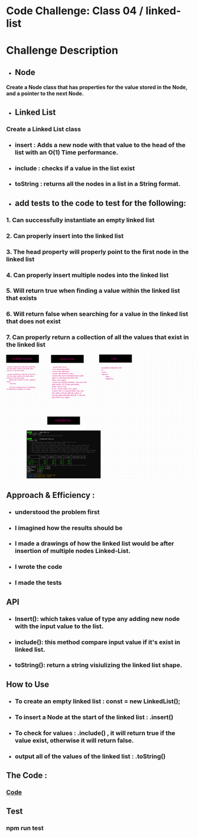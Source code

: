 # Code Challenge: Class 04 / linked-list 

# Challenge Description

* ## Node
#### Create a Node class that has properties for the value stored in the Node, and a pointer to the next Node.

* ## Linked List
### Create a Linked List class
* ### insert : Adds a new node with that value to the head of the list with an O(1) Time performance.

* ### include : checks if a value in the list exist

* ### toString : returns all the nodes in a list in a String format.


* ## add tests to the code to test for the following:
### 1. Can successfully instantiate an empty linked list
### 2. Can properly insert into the linked list
### 3. The head property will properly point to the first node in the linked list
### 4. Can properly insert multiple nodes into the linked list
### 5. Will return true when finding a value within the linked list that exists
### 6. Will return false when searching for a value in the linked list that does not exist
### 7. Can properly return a collection of all the values that exist in the linked list




![img](/401-challenges/linked-list/linked-list-5.png)





## Approach & Efficiency :

* ###  understood the problem first
* ### I imagined how the results should be
* ### I made a drawings of how the linked list would be after insertion of multiple nodes Linked-List.
* ### I wrote the code
* ### I made the tests

## API
* ### Insert(): which takes value of type any adding new node with the input value to the list.

* ### include(): this method compare input value if it's exist in linked list.

* ### toString(): return a string visiulizing the linked list shape.

## How to Use
* ### To create an empty linked list : const = new LinkedList();
* ### To insert a Node at the start of the linked list : .insert()
* ### To check for values : .include() , it will return true if the value exist, otherwise it will return false.
* ### output all of the values of the linked list : .toString()

## The Code :
### [Code](https://github.com/Duniaalkilany/data-structures-and-algorithms/tree/linked-list/401-challenges/linked-list)

## Test
### npm run test 
